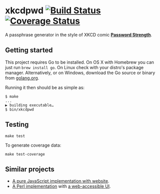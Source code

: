 # xkcdpwd [![Build Status](https://travis-ci.org/wfscheper/xkcdpwd.svg?branch=master)](https://travis-ci.org/wfscheper/xkcdpwd) [![Coverage Status](https://coveralls.io/repos/github/wfscheper/xkcdpwd/badge.svg?branch=master)](https://coveralls.io/github/wfscheper/xkcdpwd?branch=master)

A passphrase generator in the style of XKCD comic **[Password Strength]**.

## Getting started

This project requires Go to be installed.
On OS X with Homebrew you can just run `brew install go`.
On Linux check with your distro's package manager.
Alternatively, or on Windows, download the Go source or binary from [golang.org](https://golang.org/dl/).

Running it then should be as simple as:

```console
$ make
...
▶ building executable…
$ bin/xkcdpwd
```

## Testing

``make test``

To generate coverage data:

``make test-coverage``

## Similar projects

- [A pure JavaScript implementation with website](http://preshing.com/20110811/xkcd-password-generator/).
- [A Perl implementation](https://github.com/bbusschots/hsxkpasswd) with [a web-accessible UI](https://xkpasswd.net/s/).

[Password Strength]: https://xkcd.com/936/
